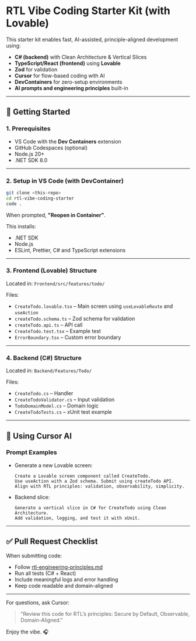 # RTL Vibe Coding Starter Kit (with Lovable)

This starter kit enables fast, AI-assisted, principle-aligned development using:
- **C# (backend)** with Clean Architecture & Vertical Slices
- **TypeScript/React (frontend)** using **Lovable**
- **Zod** for validation
- **Cursor** for flow-based coding with AI
- **DevContainers** for zero-setup environments
- **AI prompts and engineering principles** built-in

---

## 🚀 Getting Started

### 1. Prerequisites
- VS Code with the **Dev Containers** extension
- GitHub Codespaces (optional)
- Node.js 20+
- .NET SDK 8.0

---

### 2. Setup in VS Code (with DevContainer)

```bash
git clone <this-repo>
cd rtl-vibe-coding-starter
code .
```

When prompted, **"Reopen in Container"**.

This installs:
- .NET SDK
- Node.js
- ESLint, Prettier, C# and TypeScript extensions

---

### 3. Frontend (Lovable) Structure

Located in: `Frontend/src/features/todo/`

Files:
- `CreateTodo.lovable.tsx` – Main screen using `useLovableRoute` and `useAction`
- `createTodo.schema.ts` – Zod schema for validation
- `createTodo.api.ts` – API call
- `CreateTodo.test.tsx` – Example test
- `ErrorBoundary.tsx` – Custom error boundary

---

### 4. Backend (C#) Structure

Located in: `Backend/Features/Todo/`

Files:
- `CreateTodo.cs` – Handler
- `CreateTodoValidator.cs` – Input validation
- `TodoDomainModel.cs` – Domain logic
- `CreateTodoTests.cs` – xUnit test example

---

## 🤖 Using Cursor AI

### Prompt Examples

- Generate a new Lovable screen:
  ```
  Create a Lovable screen component called CreateTodo.
  Use useAction with a Zod schema. Submit using createTodo API.
  Align with RTL principles: validation, observability, simplicity.
  ```

- Backend slice:
  ```
  Generate a vertical slice in C# for CreateTodo using Clean Architecture.
  Add validation, logging, and test it with xUnit.
  ```

---

## ✅ Pull Request Checklist

When submitting code:
- Follow [rtl-engineering-principles.md](../rtl-engineering-principles.md)
- Run all tests (C# + React)
- Include meaningful logs and error handling
- Keep code readable and domain-aligned

---

For questions, ask Cursor:
> "Review this code for RTL’s principles: Secure by Default, Observable, Domain-Aligned."

Enjoy the vibe. 🎧